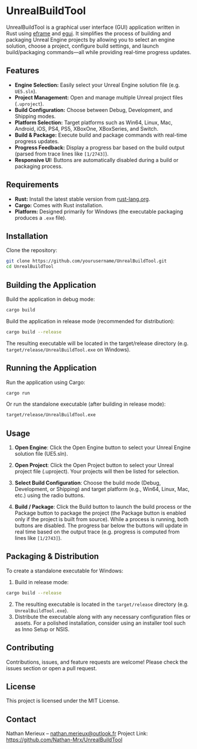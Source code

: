# UnrealBuildTool

UnrealBuildTool is a graphical user interface (GUI) application written in Rust using [eframe](https://github.com/emilk/egui/tree/master/eframe) and [egui](https://github.com/emilk/egui). It simplifies the process of building and packaging Unreal Engine projects by allowing you to select an engine solution, choose a project, configure build settings, and launch build/packaging commands—all while providing real-time progress updates.

## Features

- **Engine Selection:** Easily select your Unreal Engine solution file (e.g. `UE5.sln`).
- **Project Management:** Open and manage multiple Unreal project files (`.uproject`).
- **Build Configuration:** Choose between Debug, Development, and Shipping modes.
- **Platform Selection:** Target platforms such as Win64, Linux, Mac, Android, iOS, PS4, PS5, XBoxOne, XBoxSeries, and Switch.
- **Build & Package:** Execute build and package commands with real-time progress updates.
- **Progress Feedback:** Display a progress bar based on the build output (parsed from trace lines like `[1/2743]`).
- **Responsive UI:** Buttons are automatically disabled during a build or packaging process.

## Requirements

- **Rust:** Install the latest stable version from [rust-lang.org](https://www.rust-lang.org/).
- **Cargo:** Comes with Rust installation.
- **Platform:** Designed primarily for Windows (the executable packaging produces a `.exe` file).

## Installation

Clone the repository:

```bash
git clone https://github.com/yourusername/UnrealBuildTool.git
cd UnrealBuildTool
```
## Building the Application
Build the application in debug mode:

```bash
cargo build
```

Build the application in release mode (recommended for distribution):
```bash
cargo build --release
```

The resulting executable will be located in the target/release directory (e.g. `target/release/UnrealBuildTool.exe` on Windows).

## Running the Application
Run the application using Cargo:

```bash
cargo run
```

Or run the standalone executable (after building in release mode):

```bash
target/release/UnrealBuildTool.exe
```

## Usage
1. **Open Engine**:
Click the Open Engine button to select your Unreal Engine solution file (UE5.sln).

2. **Open Project**:
Click the Open Project button to select your Unreal project file (.uproject). Your projects will then be listed for selection.

3. **Select Build Configuration**:
Choose the build mode (Debug, Development, or Shipping) and target platform (e.g., Win64, Linux, Mac, etc.) using the radio buttons.

4. **Build / Package**:
Click the Build button to launch the build process or the Package button to package the project (the Package button is enabled only if the project is built from source). While a process is running, both buttons are disabled.
The progress bar below the buttons will update in real time based on the output trace (e.g. progress is computed from lines like `[1/2743]`).

## Packaging & Distribution
To create a standalone executable for Windows:

1. Build in release mode:
```bash
cargo build --release
```
2. The resulting executable is located in the `target/release` directory (e.g. `UnrealBuildTool.exe`).
3. Distribute the executable along with any necessary configuration files or assets. For a polished installation, consider using an installer tool such as Inno Setup or NSIS.

## Contributing
Contributions, issues, and feature requests are welcome! Please check the issues section or open a pull request.

## License
This project is licensed under the MIT License.

## Contact
Nathan Merieux – nathan.merieux@outlook.fr
Project Link: https://github.com/Nathan-Mrx/UnrealBuildTool


